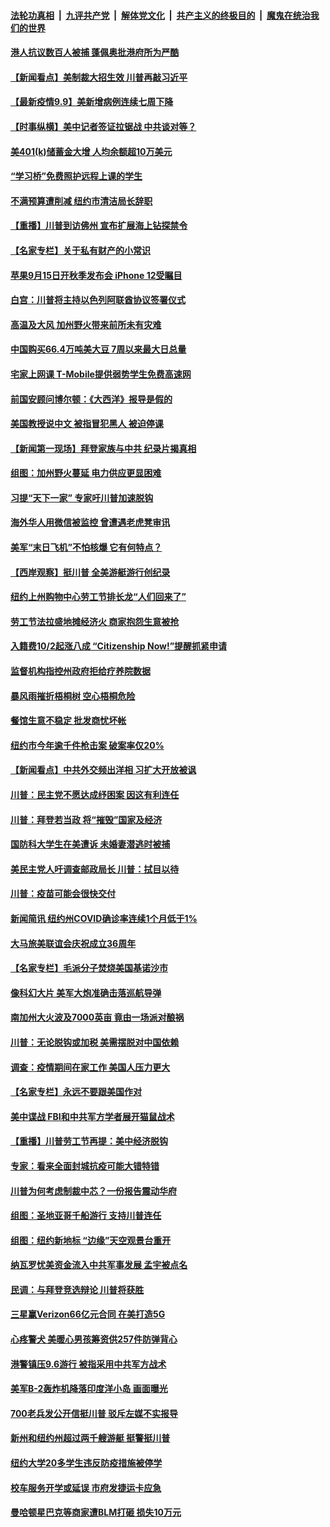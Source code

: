 

####  [法轮功真相](../../../../basic/blob/master/README.md?t=09091302) &nbsp;|&nbsp; [九评共产党](../../../../9ping.md/blob/master/README.md?t=09091302) &nbsp;|&nbsp; [解体党文化](../../../../jtdwh.md/blob/master/README.md?t=09091302)  &nbsp;|&nbsp; [共产主义的终极目的](../../../../gczydzjmd.md/blob/master/README.md?t=09091302) &nbsp;|&nbsp; [魔鬼在统治我们的世界](../../../../mgztzwmdsj.md/blob/master/README.md?t=09091302) 

#### [港人抗议数百人被捕 蓬佩奥批港府所为严酷](../pages/nsc412/n12390249.md?t=09091302) 

#### [【新闻看点】美制裁大招生效 川普再敲习近平](../pages/nsc412/n12389839.md?t=09091302) 

#### [【最新疫情9.9】美新增病例连续七周下降](../pages/nsc412/n12389993.md?t=09091302) 

#### [【时事纵横】美中记者签证拉锯战 中共谈对等？](../pages/nsc412/n12389716.md?t=09091302) 

#### [美401(k)储蓄金大增 人均余额超10万美元](../pages/nsc412/n12389518.md?t=09091302) 

#### [“学习桥”免费照护远程上课的学生](../pages/nsc412/n12389760.md?t=09091302) 

#### [不满预算遭削减 纽约市清洁局长辞职](../pages/nsc412/n12389763.md?t=09091302) 

#### [【重播】川普到访佛州 宣布扩展海上钻探禁令](../pages/nsc412/n12389200.md?t=09091302) 

#### [【名家专栏】关于私有财产的小常识](../pages/nsc412/n12388898.md?t=09091302) 

#### [苹果9月15日开秋季发布会 iPhone 12受瞩目](../pages/nsc412/n12389621.md?t=09091302) 

#### [白宫：川普将主持以色列阿联酋协议签署仪式](../pages/nsc412/n12389684.md?t=09091302) 

#### [高温及大风 加州野火带来前所未有灾难](../pages/nsc412/n12389582.md?t=09091302) 

#### [中国购买66.4万吨美大豆 7周以来最大日总量](../pages/nsc412/n12389469.md?t=09091302) 

#### [宅家上网课 T-Mobile提供弱势学生免费高速网](../pages/nsc412/n12389277.md?t=09091302) 

#### [前国安顾问博尔顿：《大西洋》报导是假的](../pages/nsc412/n12388881.md?t=09091302) 

#### [美国教授说中文 被指冒犯黑人 被迫停课](../pages/nsc412/n12388889.md?t=09091302) 

#### [【新闻第一现场】拜登家族与中共 纪录片揭真相](../pages/nsc412/n12388103.md?t=09091302) 

#### [组图：加州野火蔓延 电力供应更显困难](../pages/nsc412/n12388537.md?t=09091302) 

#### [习提“天下一家” 专家吁川普加速脱钩](../pages/nsc412/n12388552.md?t=09091302) 

#### [海外华人用微信被监控 曾遭遇老虎凳审讯](../pages/nsc412/n12388490.md?t=09091302) 

#### [美军“末日飞机”不怕核爆 它有何特点？](../pages/nsc412/n12388298.md?t=09091302) 

#### [【西岸观察】挺川普 全美游艇游行创纪录](../pages/nsc412/n12388058.md?t=09091302) 

#### [纽约上州购物中心劳工节排长龙“人们回来了”](../pages/nsc412/n12387907.md?t=09091302) 

#### [劳工节法拉盛地摊经济火  商家抱怨生意被抢](../pages/nsc412/n12387893.md?t=09091302) 

#### [入籍费10/2起涨八成 “Citizenship Now!”提醒抓紧申请](../pages/nsc412/n12387923.md?t=09091302) 

#### [监督机构指控州政府拒给疗养院数据](../pages/nsc412/n12387821.md?t=09091302) 

#### [暴风雨摧折梧桐树 空心梧桐危险](../pages/nsc412/n12387398.md?t=09091302) 

#### [餐馆生意不稳定 批发商忧坏帐](../pages/nsc412/n12387797.md?t=09091302) 

#### [纽约市今年逾千件枪击案 破案率仅20%](../pages/nsc412/n12387801.md?t=09091302) 

#### [【新闻看点】中共外交频出洋相 习扩大开放被讽](../pages/nsc412/n12387230.md?t=09091302) 

#### [川普：民主党不愿达成纾困案 因这有利连任](../pages/nsc412/n12387514.md?t=09091302) 

#### [川普：拜登若当政 将“摧毁”国家及经济](../pages/nsc412/n12387477.md?t=09091302) 

#### [国防科大学生在美遭诉 未婚妻潜逃时被捕](../pages/nsc412/n12387360.md?t=09091302) 

#### [美民主党人吁调查邮政局长 川普：拭目以待](../pages/nsc412/n12387463.md?t=09091302) 

#### [川普：疫苗可能会很快交付](../pages/nsc412/n12387389.md?t=09091302) 

#### [新闻简讯 纽约州COVID确诊率连续1个月低于1%](../pages/nsc412/n12387403.md?t=09091302) 

#### [大马旅美联谊会庆祝成立36周年](../pages/nsc412/n12387279.md?t=09091302) 

#### [【名家专栏】毛派分子焚烧美国基诺沙市](../pages/nsc412/n12385106.md?t=09091302) 

#### [像科幻大片 美军大炮准确击落巡航导弹](../pages/nsc412/n12387142.md?t=09091302) 

#### [南加州大火波及7000英亩 竟由一场派对酿祸](../pages/nsc412/n12387182.md?t=09091302) 

#### [川普：无论脱钩或加税 美需摆脱对中国依赖](../pages/nsc412/n12387252.md?t=09091302) 

#### [调查：疫情期间在家工作 美国人压力更大](../pages/nsc412/n12387223.md?t=09091302) 

#### [【名家专栏】永远不要跟美国作对](../pages/nsc412/n12385068.md?t=09091302) 

#### [美中谍战 FBI和中共军方学者展开猫鼠战术](../pages/nsc412/n12387144.md?t=09091302) 

#### [【重播】川普劳工节再提：美中经济脱钩](../pages/nsc412/n12386820.md?t=09091302) 

#### [专家：看来全面封城抗疫可能大错特错](../pages/nsc412/n12386895.md?t=09091302) 

#### [川普为何考虑制裁中芯？一份报告震动华府](../pages/nsc412/n12387030.md?t=09091302) 

#### [组图：圣地亚哥千船游行 支持川普连任](../pages/nsc412/n12385770.md?t=09091302) 

#### [组图：纽约新地标 “边缘”天空观景台重开](../pages/nsc412/n12384728.md?t=09091302) 

#### [纳瓦罗忧美资金流入中共军事发展 孟宇被点名](../pages/nsc412/n12386878.md?t=09091302) 

#### [民调：与拜登竞选辩论 川普将获胜](../pages/nsc412/n12386537.md?t=09091302) 

#### [三星赢Verizon66亿元合同 在美打造5G](../pages/nsc412/n12386428.md?t=09091302) 

#### [心疼警犬 美暖心男孩筹资供257件防弹背心](../pages/nsc412/n12386105.md?t=09091302) 

#### [港警镇压9.6游行 被指采用中共军方战术](../pages/nsc412/n12386178.md?t=09091302) 

#### [美军B-2轰炸机降落印度洋小岛 画面曝光](../pages/nsc412/n12385823.md?t=09091302) 

#### [700老兵发公开信挺川普 驳斥左媒不实报导](../pages/nsc412/n12385832.md?t=09091302) 

#### [新州和纽约州超过两千艘游艇 挺警挺川普](../pages/nsc412/n12385560.md?t=09091302) 

#### [纽约大学20多学生违反防疫措施被停学](../pages/nsc412/n12385557.md?t=09091302) 

#### [校车服务开学或延误 市府发捷运卡应急](../pages/nsc412/n12385549.md?t=09091302) 

#### [曼哈顿星巴克等商家遭BLM打砸 损失10万元](../pages/nsc412/n12385438.md?t=09091302) 

